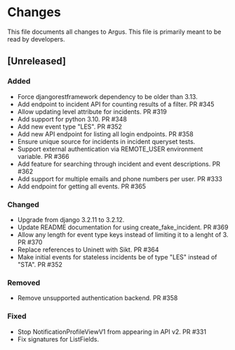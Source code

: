 # Changes
This file documents all changes to Argus. This file is primarily meant to be read by developers.

## [Unreleased]

### Added
- Force djangorestframework dependency to be older than 3.13.
- Add endpoint to incident API for counting results of a filter. PR #345
- Allow updating level attribute for incidents. PR #319
- Add support for python 3.10. PR #348
- Add new event type "LES". PR #352
- Add new API endpoint for listing all login endpoints. PR #358
- Ensure unique source for incidents in incident queryset tests.
- Support external authentication via REMOTE_USER environment variable. PR #366
- Add feature for searching through incident and event descriptions. PR #362
- Add support for multiple emails and phone numbers per user. PR #333
- Add endpoint for getting all events. PR #365

### Changed
- Upgrade from django 3.2.11 to 3.2.12.
- Update README documentation for using create_fake_incident. PR #369
- Allow any length for event type keys instead of limiting it to
 a lenght of 3. PR #370
- Replace references to Uninett with Sikt. PR #364
- Make initial events for stateless incidents be of type "LES" instead of "STA". PR #352

### Removed
- Remove unsupported authentication backend. PR #358

### Fixed
- Stop NotificationProfileViewV1 from appearing in API v2. PR #331
- Fix signatures for ListFields.
